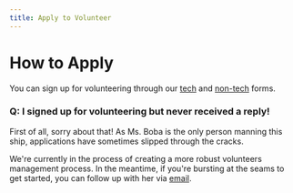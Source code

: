 ```yaml
---
title: Apply to Volunteer
---
```


# How to Apply

You can sign up for volunteering through our [tech](https://forms.gle/jG2gbfpxVhUE7vyn9) and [non-tech](https://forms.gle/Z44UreTxnbvFnoqc9) forms.

### Q: I signed up for volunteering but never received a reply!

First of all, sorry about that! As Ms. Boba is the only person manning this ship, applications have sometimes slipped through the cracks.

We're currently in the process of creating a more robust volunteers management process. In the meantime, if you're bursting at the seams to get started, you can follow up with her via [email](mailto:ms.boba@bobaboard.com).
